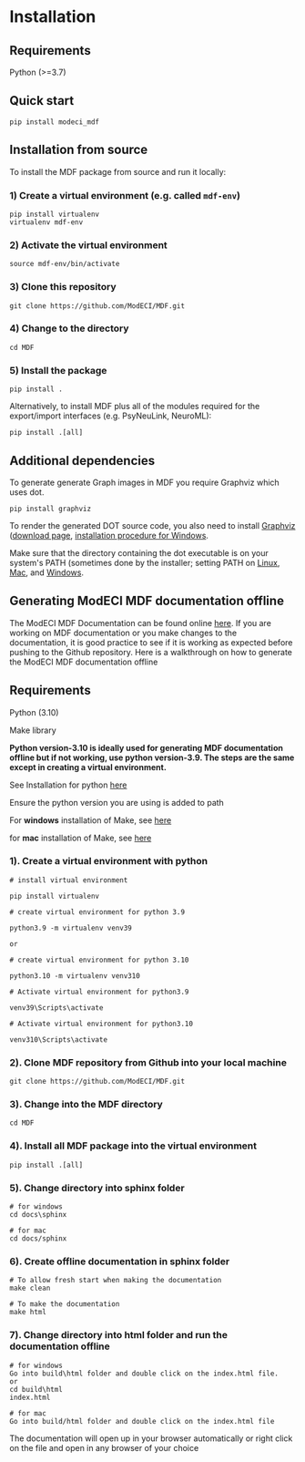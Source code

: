 # Installation

## Requirements

Python (>=3.7)

## Quick start

```
pip install modeci_mdf
```

## Installation from source
To install the MDF package from source and run it locally:

### 1) Create a virtual environment (e.g. called `mdf-env`)
```
pip install virtualenv
virtualenv mdf-env
```

### 2) Activate the virtual environment
```
source mdf-env/bin/activate
```

### 3) Clone this repository
```
git clone https://github.com/ModECI/MDF.git
```

### 4) Change to the directory
```
cd MDF
```

### 5) Install the package
```
pip install .
```

Alternatively, to install MDF plus all of the modules required for the export/import interfaces (e.g. PsyNeuLink, NeuroML):

```
pip install .[all]
```


## Additional dependencies

To generate generate Graph images in MDF you require Graphviz which uses dot.

```
pip install graphviz
```
To render the generated DOT source code, you also need to install [Graphviz](https://www.graphviz.org/) ([download page](https://www.graphviz.org/download/), [installation procedure for Windows](https://forum.graphviz.org/t/new-simplified-installation-procedure-on-windows/224).

Make sure that the directory containing the dot executable is on your system's PATH (sometimes done by the installer; setting PATH on [Linux](https://stackoverflow.com/questions/14637979/how-to-permanently-set-path-on-linux-unix), [Mac](https://stackoverflow.com/questions/22465332/setting-path-environment-variable-in-osx-permanently), and [Windows](https://www.computerhope.com/issues/ch000549.htm).



## Generating ModECI MDF documentation offline

The ModECI MDF Documentation can be found online [here](https://mdf.readthedocs.io/en/latest). If you are working on MDF documentation or you make changes to the documentation, it is good practice to see if it is working as expected before pushing to the Github repository.
Here is a walkthrough on how to generate the ModECI MDF documentation offline

## Requirements

Python (3.10)

Make library

**Python version-3.10 is ideally used for generating MDF documentation offline but if not working, use python version-3.9. The steps are the same except in creating a virtual environment.**

See Installation for python [here](https://www.python.org/downloads/)

Ensure the python version you are using is added to path

For **windows** installation of Make, see [here](https://stackoverflow.com/questions/32127524/how-to-install-and-use-make-in-windows)

for **mac** installation of Make, see [here](https://formulae.brew.sh/formula/make)



### 1). Create a virtual environment with python
```
# install virtual environment

pip install virtualenv

# create virtual environment for python 3.9

python3.9 -m virtualenv venv39

or

# create virtual environment for python 3.10

python3.10 -m virtualenv venv310

# Activate virtual environment for python3.9

venv39\Scripts\activate

# Activate virtual environment for python3.10

venv310\Scripts\activate
```

### 2). Clone MDF repository from Github into your local machine
```
git clone https://github.com/ModECI/MDF.git
```

### 3). Change into  the MDF directory
```
cd MDF
```

### 4). Install all MDF package into the virtual environment
```
pip install .[all]
```

### 5). Change directory into sphinx folder
```
# for windows
cd docs\sphinx

# for mac
cd docs/sphinx
```

### 6). Create offline documentation in sphinx folder
```
# To allow fresh start when making the documentation
make clean

# To make the documentation
make html
```

### 7). Change directory into html folder and run the documentation offline
```
# for windows
Go into build\html folder and double click on the index.html file.
or
cd build\html
index.html

# for mac
Go into build/html folder and double click on the index.html file
```

The documentation will open up in your browser automatically or right click on the file and open in any browser of your choice
